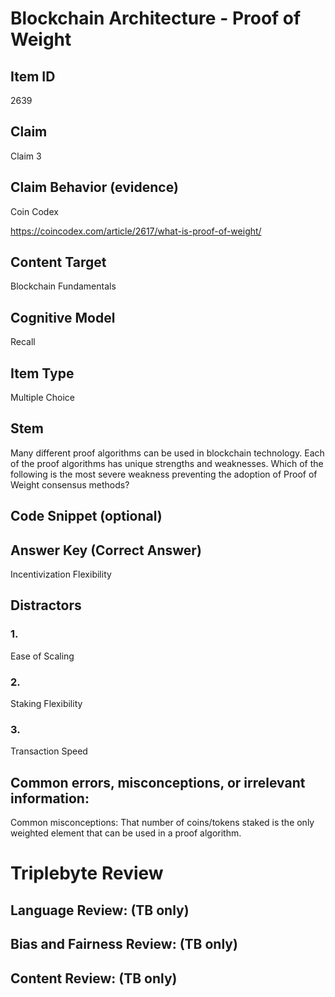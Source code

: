 # Blockchain Architecture - Proof of Weight

## Item ID
2639

## Claim
Claim 3

## Claim Behavior (evidence)
Coin Codex

https://coincodex.com/article/2617/what-is-proof-of-weight/

## Content Target
Blockchain Fundamentals

## Cognitive Model
Recall

## Item Type
Multiple Choice

## Stem
Many different proof algorithms can be used in blockchain technology. Each of the proof algorithms has unique strengths and weaknesses. Which of the following is the most severe weakness preventing the adoption of Proof of Weight consensus methods?

## Code Snippet (optional)

## Answer Key (Correct Answer)
Incentivization Flexibility

## Distractors
### 1.
Ease of Scaling

### 2.
Staking Flexibility

### 3.
Transaction Speed

## Common errors, misconceptions, or irrelevant information:
Common misconceptions: That number of coins/tokens staked is the only weighted element that can be used in a proof algorithm.

# Triplebyte Review

## Language Review: (TB only)

## Bias and Fairness Review: (TB only)

## Content Review: (TB only)

